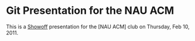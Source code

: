 # Git Presentation for the NAU ACM

This is a [Showoff][sh] presentation for the [NAU ACM] club on Thursday, Feb 10, 2011.  

[sh]: https://github.com/schacon/showoff "Showoff, presentations"
